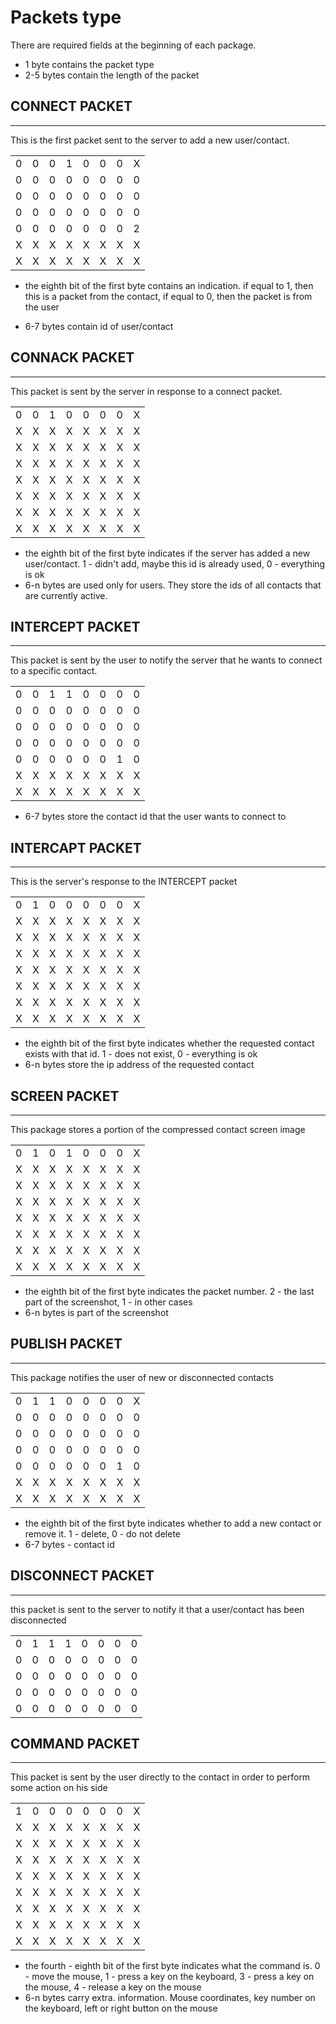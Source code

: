 # __Packets type__

There are required fields at the beginning of each package.
+ 1 byte contains the packet type
+ 2-5 bytes contain the length of the packet


## __CONNECT PACKET__
---
This is the first packet sent to the server to add a new user/contact.

<table class="iksweb">
	<tbody>
		<tr>
			<td>0 </td>
			<td>0</td>
			<td>0</td>
			<td>1</td>
			<td>0</td>
			<td>0</td>
			<td>0</td>
			<td>X</td>
		</tr>
		<tr>
			<td>0</td>
			<td>0</td>
			<td>0</td>
			<td>0</td>
			<td>0</td>
			<td>0</td>
			<td>0</td>
			<td>0</td>
		</tr>
		<tr>
			<td>0</td>
			<td>0</td>
			<td>0</td>
			<td>0</td>
			<td>0</td>
			<td>0</td>
			<td>0</td>
			<td>0</td>
		</tr>
		<tr>
			<td>0</td>
			<td>0</td>
			<td>0</td>
			<td>0</td>
			<td>0</td>
			<td>0</td>
			<td>0</td>
			<td>0</td>
		</tr>
		<tr>
			<td>0</td>
			<td>0</td>
			<td>0</td>
			<td>0</td>
			<td>0</td>
			<td>0</td>
			<td>0</td>
			<td>2</td>
		</tr>
		<tr>
			<td>X</td>
			<td>X</td>
			<td>X</td>
			<td>X</td>
			<td>X</td>
			<td>X</td>
			<td>X</td>
			<td>X</td>
		</tr>
		<tr>
			<td>X</td>
			<td>X</td>
			<td>X</td>
			<td>X</td>
			<td>X</td>
			<td>X</td>
			<td>X</td>
			<td>X</td>
		</tr>
	</tbody>
</table>

+ the eighth bit of the first byte contains an indication. if equal to 1, then this is a packet from the contact, if equal to 0, then the packet is from the user

+ 6-7 bytes contain id of user/contact

## __CONNACK PACKET__
---
This packet is sent by the server in response to a connect packet.
<table class="iksweb">
	<tbody>
		<tr>
			<td>0</td>
			<td>0</td>
			<td>1</td>
			<td>0</td>
			<td>0</td>
			<td>0</td>
			<td>0</td>
			<td>X</td>
		</tr>
		<tr>
			<td>X</td>
			<td>X</td>
			<td>X</td>
			<td>X</td>
			<td>X</td>
			<td>X</td>
			<td>X</td>
			<td>X</td>
		</tr>
		<tr>
			<td>X</td>
			<td>X</td>
			<td>X</td>
			<td>X</td>
			<td>X</td>
			<td>X</td>
			<td>X</td>
			<td>X</td>
		</tr>
		<tr>
			<td>X</td>
			<td>X</td>
			<td>X</td>
			<td>X</td>
			<td>X</td>
			<td>X</td>
			<td>X</td>
			<td>X</td>
		</tr>
		<tr>
			<td>X</td>
			<td>X</td>
			<td>X</td>
			<td>X</td>
			<td>X</td>
			<td>X</td>
			<td>X</td>
			<td>X</td>
		</tr>
		<tr>
			<td>X</td>
			<td>X</td>
			<td>X</td>
			<td>X</td>
			<td>X</td>
			<td>X</td>
			<td>X</td>
			<td>X</td>
		</tr>
		<tr>
			<td>X</td>
			<td>X</td>
			<td>X</td>
			<td>X</td>
			<td>X</td>
			<td>X</td>
			<td>X</td>
			<td>X</td>
		</tr>
		<tr>
			<td>X</td>
			<td>X</td>
			<td>X</td>
			<td>X</td>
			<td>X</td>
			<td>X</td>
			<td>X</td>
			<td>X</td>
		</tr>
	</tbody>
</table>

+ the eighth bit of the first byte indicates if the server has added a new user/contact. 1 - didn't add, maybe this id is already used, 0 - everything is ok
+ 6-n bytes are used only for users. They store the ids of all contacts that are currently active.

## __INTERCEPT PACKET__
---
This packet is sent by the user to notify the server that he wants to connect to a specific contact.
<table class="iksweb">
	<tbody>
		<tr>
			<td>0</td>
			<td>0</td>
			<td>1</td>
			<td>1</td>
			<td>0</td>
			<td>0</td>
			<td>0</td>
			<td>0</td>
		</tr>
		<tr>
			<td>0</td>
			<td>0</td>
			<td>0</td>
			<td>0</td>
			<td>0</td>
			<td>0</td>
			<td>0</td>
			<td>0</td>
		</tr>
		<tr>
			<td>0</td>
			<td>0</td>
			<td>0</td>
			<td>0</td>
			<td>0</td>
			<td>0</td>
			<td>0</td>
			<td>0</td>
		</tr>
		<tr>
			<td>0</td>
			<td>0</td>
			<td>0</td>
			<td>0</td>
			<td>0</td>
			<td>0</td>
			<td>0</td>
			<td>0</td>
		</tr>
		<tr>
			<td>0</td>
			<td>0</td>
			<td>0</td>
			<td>0</td>
			<td>0</td>
			<td>0</td>
			<td>1</td>
			<td>0</td>
		</tr>
		<tr>
			<td>X</td>
			<td>X</td>
			<td>X</td>
			<td>X</td>
			<td>X</td>
			<td>X</td>
			<td>X</td>
			<td>X</td>
		</tr>
		<tr>
			<td>X</td>
			<td>X</td>
			<td>X</td>
			<td>X</td>
			<td>X</td>
			<td>X</td>
			<td>X</td>
			<td>X</td>
		</tr>
	</tbody>
</table>

+ 6-7 bytes store the contact id that the user wants to connect to

## __INTERCAPT PACKET__
---
This is the server's response to the INTERCEPT packet
<table class="iksweb">
	<tbody>
		<tr>
			<td>0</td>
			<td>1</td>
			<td>0</td>
			<td>0</td>
			<td>0</td>
			<td>0</td>
			<td>0</td>
			<td>X</td>
		</tr>
		<tr>
			<td>X</td>
			<td>X</td>
			<td>X</td>
			<td>X</td>
			<td>X</td>
			<td>X</td>
			<td>X</td>
			<td>X</td>
		</tr>
		<tr>
			<td>X</td>
			<td>X</td>
			<td>X</td>
			<td>X</td>
			<td>X</td>
			<td>X</td>
			<td>X</td>
			<td>X</td>
		</tr>
		<tr>
			<td>X</td>
			<td>X</td>
			<td>X</td>
			<td>X</td>
			<td>X</td>
			<td>X</td>
			<td>X</td>
			<td>X</td>
		</tr>
		<tr>
			<td>X</td>
			<td>X</td>
			<td>X</td>
			<td>X</td>
			<td>X</td>
			<td>X</td>
			<td>X</td>
			<td>X</td>
		</tr>
		<tr>
			<td>X</td>
			<td>X</td>
			<td>X</td>
			<td>X</td>
			<td>X</td>
			<td>X</td>
			<td>X</td>
			<td>X</td>
		</tr>
		<tr>
			<td>X</td>
			<td>X</td>
			<td>X</td>
			<td>X</td>
			<td>X</td>
			<td>X</td>
			<td>X</td>
			<td>X</td>
		</tr>
		<tr>
			<td>X</td>
			<td>X</td>
			<td>X</td>
			<td>X</td>
			<td>X</td>
			<td>X</td>
			<td>X</td>
			<td>X</td>
		</tr>
	</tbody>
</table>

+ the eighth bit of the first byte indicates whether the requested contact exists with that id. 1 - does not exist, 0 - everything is ok
+ 6-n bytes store the ip address of the requested contact

## __SCREEN PACKET__
---
This package stores a portion of the compressed contact screen image

<table class="iksweb">
	<tbody>
		<tr>
			<td>0</td>
			<td>1</td>
			<td>0</td>
			<td>1</td>
			<td>0</td>
			<td>0</td>
			<td>0</td>
			<td>X</td>
		</tr>
		<tr>
			<td>X</td>
			<td>X</td>
			<td>X</td>
			<td>X</td>
			<td>X</td>
			<td>X</td>
			<td>X</td>
			<td>X</td>
		</tr>
		<tr>
			<td>X</td>
			<td>X</td>
			<td>X</td>
			<td>X</td>
			<td>X</td>
			<td>X</td>
			<td>X</td>
			<td>X</td>
		</tr>
		<tr>
			<td>X</td>
			<td>X</td>
			<td>X</td>
			<td>X</td>
			<td>X</td>
			<td>X</td>
			<td>X</td>
			<td>X</td>
		</tr>
		<tr>
			<td>X</td>
			<td>X</td>
			<td>X</td>
			<td>X</td>
			<td>X</td>
			<td>X</td>
			<td>X</td>
			<td>X</td>
		</tr>
		<tr>
			<td>X</td>
			<td>X</td>
			<td>X</td>
			<td>X</td>
			<td>X</td>
			<td>X</td>
			<td>X</td>
			<td>X</td>
		</tr>
		<tr>
			<td>X</td>
			<td>X</td>
			<td>X</td>
			<td>X</td>
			<td>X</td>
			<td>X</td>
			<td>X</td>
			<td>X</td>
		</tr>
		<tr>
			<td>X</td>
			<td>X</td>
			<td>X</td>
			<td>X</td>
			<td>X</td>
			<td>X</td>
			<td>X</td>
			<td>X</td>
		</tr>
	</tbody>
</table>

+ the eighth bit of the first byte indicates the packet number. 2 - the last part of the screenshot, 1 - in other cases
+ 6-n bytes is part of the screenshot

## __PUBLISH PACKET__
---
This package notifies the user of new or disconnected contacts

<table class="iksweb">
	<tbody>
		<tr>
			<td>0</td>
			<td>1</td>
			<td>1</td>
			<td>0</td>
			<td>0</td>
			<td>0</td>
			<td>0</td>
			<td>X</td>
		</tr>
		<tr>
			<td>0</td>
			<td>0</td>
			<td>0</td>
			<td>0</td>
			<td>0</td>
			<td>0</td>
			<td>0</td>
			<td>0</td>
		</tr>
		<tr>
			<td>0</td>
			<td>0</td>
			<td>0</td>
			<td>0</td>
			<td>0</td>
			<td>0</td>
			<td>0</td>
			<td>0</td>
		</tr>
		<tr>
			<td>0</td>
			<td>0</td>
			<td>0</td>
			<td>0</td>
			<td>0</td>
			<td>0</td>
			<td>0</td>
			<td>0</td>
		</tr>
		<tr>
			<td>0</td>
			<td>0</td>
			<td>0</td>
			<td>0</td>
			<td>0</td>
			<td>0</td>
			<td>1</td>
			<td>0</td>
		</tr>
		<tr>
			<td>X</td>
			<td>X</td>
			<td>X</td>
			<td>X</td>
			<td>X</td>
			<td>X</td>
			<td>X</td>
			<td>X</td>
		</tr>
		<tr>
			<td>X</td>
			<td>X</td>
			<td>X</td>
			<td>X</td>
			<td>X</td>
			<td>X</td>
			<td>X</td>
			<td>X</td>
		</tr>
	</tbody>
</table>

+ the eighth bit of the first byte indicates whether to add a new contact or remove it. 1 - delete, 0 - do not delete
+ 6-7 bytes - contact id

## __DISCONNECT PACKET__
---
this packet is sent to the server to notify it that a user/contact has been disconnected

<table class="iksweb">
	<tbody>
		<tr>
			<td>0</td>
			<td>1</td>
			<td>1</td>
			<td>1</td>
			<td>0</td>
			<td>0</td>
			<td>0</td>
			<td>0</td>
		</tr>
		<tr>
			<td>0</td>
			<td>0</td>
			<td>0</td>
			<td>0</td>
			<td>0</td>
			<td>0</td>
			<td>0</td>
			<td>0</td>
		</tr>
		<tr>
			<td>0</td>
			<td>0</td>
			<td>0</td>
			<td>0</td>
			<td>0</td>
			<td>0</td>
			<td>0</td>
			<td>0</td>
		</tr>
		<tr>
			<td>0</td>
			<td>0</td>
			<td>0</td>
			<td>0</td>
			<td>0</td>
			<td>0</td>
			<td>0</td>
			<td>0</td>
		</tr>
		<tr>
			<td>0</td>
			<td>0</td>
			<td>0</td>
			<td>0</td>
			<td>0</td>
			<td>0</td>
			<td>0</td>
			<td>0</td>
		</tr>
	</tbody>
</table>

## __COMMAND PACKET__
---
This packet is sent by the user directly to the contact in order to perform some action on his side
<table class="iksweb">
	<tbody>
		<tr>
			<td>1</td>
			<td>0</td>
			<td>0</td>
			<td>0</td>
			<td>0</td>
			<td>0</td>
			<td>0</td>
			<td>X</td>
		</tr>
		<tr>
			<td>X</td>
			<td>X</td>
			<td>X</td>
			<td>X</td>
			<td>X</td>
			<td>X</td>
			<td>X</td>
			<td>X</td>
		</tr>
		<tr>
			<td>X
</td>
			<td>X</td>
			<td>X</td>
			<td>X</td>
			<td>X</td>
			<td>X</td>
			<td>X</td>
			<td>X</td>
		</tr>
		<tr>
			<td>X</td>
			<td>X</td>
			<td>X</td>
			<td>X</td>
			<td>X</td>
			<td>X</td>
			<td>X</td>
			<td>X</td>
		</tr>
		<tr>
			<td>X</td>
			<td>X</td>
			<td>X</td>
			<td>X</td>
			<td>X</td>
			<td>X</td>
			<td>X</td>
			<td>X</td>
		</tr>
		<tr>
			<td>X</td>
			<td>X</td>
			<td>X</td>
			<td>X</td>
			<td>X</td>
			<td>X</td>
			<td>X</td>
			<td>X</td>
		</tr>
		<tr>
			<td>X</td>
			<td>X</td>
			<td>X</td>
			<td>X</td>
			<td>X</td>
			<td>X</td>
			<td>X</td>
			<td>X</td>
		</tr>
		<tr>
			<td>X</td>
			<td>X</td>
			<td>X</td>
			<td>X</td>
			<td>X</td>
			<td>X</td>
			<td>X</td>
			<td>X</td>
		</tr>
		<tr>
			<td>X</td>
			<td>X</td>
			<td>X</td>
			<td>X</td>
			<td>X</td>
			<td>X</td>
			<td>X</td>
			<td>X</td>
		</tr>
	</tbody>
</table>

+ the fourth - eighth bit of the first byte indicates what the command is. 0 - move the mouse, 1 - press a key on the keyboard, 3 - press a key on the mouse, 4 - release a key on the mouse
+ 6-n bytes carry extra. information. Mouse coordinates, key number on the keyboard, left or right button on the mouse
